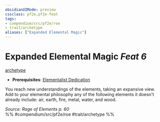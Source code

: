 ```yaml
---
obsidianUIMode: preview
cssclass: pf2e,pf2e-feat
tags:
- compendium/src/pf2e/roe
- trait/archetype
aliases: ["Expanded Elemental Magic"]
---
```

# Expanded Elemental Magic  *Feat 6*  
[archetype](archetype.md "Archetype Feat Trait")  

- **Prerequisites**: [Elementalist Dedication](elementalist-dedication-roe.md)

You reach new understandings of the elements, taking an expansive view. Add to your elemental philosophy any of the following elements it doesn't already include: air, earth, fire, metal, water, and wood.

*Source: Rage of Elements p. 60*  
%% #compendium/src/pf2e/roe #trait/archetype %%